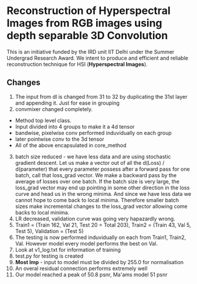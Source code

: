 # Reconstruction of Hyperspectral Images from RGB images using depth separable 3D Convolution
This is an initiative funded by the IRD unit IIT Delhi under the Summer Undergrad Research Award. We intent to produce and efficient and reliable reconstruction technique for HSI (**Hyperspectral Images**).

## Changes

1. The input from dl is changed from 31 to 32 by duplicating the 31st layer and appending it. Just for ease in grouping
2. convmixer changed completely.
- Method top level class.
- Input divided into 4 groups to make it a 4d tensor
- bandwise, pixelwise conv performed induvidually on each group
- later pointwise conv to the 3d tensor
- All of the above encapsulated in core_method
3. batch size reduced - we have less data and are using stochastic gradient descent. Let us make a vector out of all the d(Loss) / d(parameter) that every parameter possess after a forward pass for one batch, call that loss_grad vector. We make a backward pass by the average of losses over one batch. If the batch size is very large, the loss_grad vector may end up pointing in some other direction in the loss curve and head us in the wrong minima. And since we have less data we cannot hope to come back to local minima. Therefore smaller batch sizes make incremental changes to the loss_grad vector allowing come backs to local minima.
4. LR decreased, validation curve was going very hapazardly wrong.
5. Train1 = (Train 162, Val 21, Test 20 = Total 203), Train2 = (Train 43, Val 5, Test 5), Validation = (Test 5)
6. The testing is now performed induvidually on each from Train1, Train2, Val. However model every model performs the best on Val.
7. Look at v1_log.txt for information of training
8. test.py for testing is created
9. **Most Imp** - input to model must be divided by 255.0 for normalisation
10. An overal residual connection performs extremely well
11. Our model reached a peak of 50.8 psnr, Ma'ams model 51 psnr



